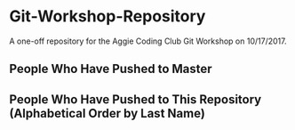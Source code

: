# Git-Workshop-Repository
A one-off repository for the Aggie Coding Club Git Workshop on 10/17/2017.

## People Who Have Pushed to Master

## People Who Have Pushed to This Repository (Alphabetical Order by Last Name)
